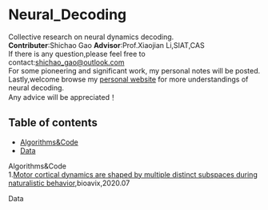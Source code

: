 # Neural_Decoding
Collective research on neural dynamics decoding. <br>
**Contributer**:Shichao Gao **Advisor**:Prof.Xiaojian Li,SIAT,CAS <br>
If there is any question,please feel free to contact:shichao_gao@outlook.com <br>
For some pioneering and significant work, my personal notes will be posted. <br>
Lastly,welcome browse my [personal website](https://www.edwingsc.com/) for more understandings of neural decoding.<br>
Any advice will be appreciated！

## Table of contents

- [Algorithms&Code](#jump_1)
- [Data](#jump_2)

<span id='jump_1'>Algorithms&Code</span><br>
1.[Motor cortical dynamics are shaped by multiple distinct subspaces during naturalistic behavior](https://www.biorxiv.org/content/10.1101/2020.07.30.228767v1),bioavix,2020.07







<span id='jump_2'>Data</span>
